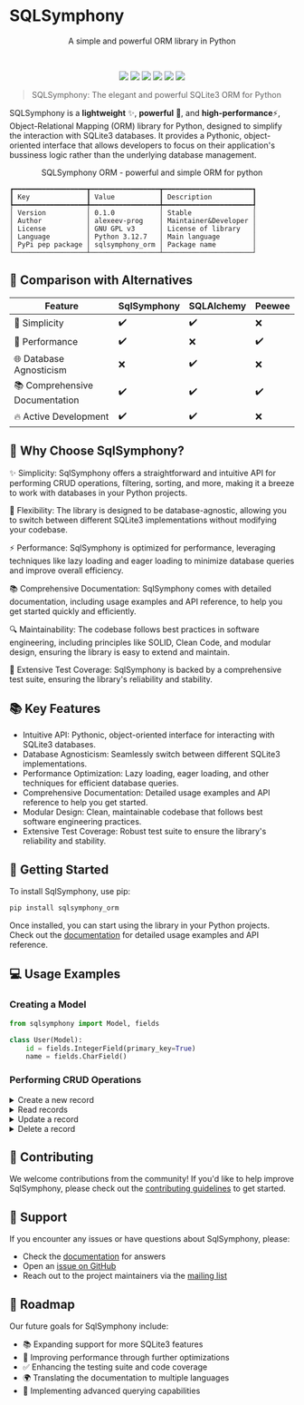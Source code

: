 # SQLSymphony

<p align="center">A simple and powerful ORM library in Python</p>
<br>
<p align="center">
	<img src="https://img.shields.io/github/languages/top/alexeev-prog/SQLSymphony?style=for-the-badge">
	<img src="https://img.shields.io/github/languages/count/alexeev-prog/SQLSymphony?style=for-the-badge">
	<img src="https://img.shields.io/github/license/alexeev-prog/SQLSymphony?style=for-the-badge">
	<img src="https://img.shields.io/github/stars/alexeev-prog/SQLSymphony?style=for-the-badge">
	<img src="https://img.shields.io/github/issues/alexeev-prog/SQLSymphony?style=for-the-badge">
	<img src="https://img.shields.io/github/last-commit/alexeev-prog/SQLSymphony?style=for-the-badge">
</p>

 > SQLSymphony: The elegant and powerful SQLite3 ORM for Python

SQLSymphony is a **lightweight** ✨, **powerful** 💪, and **high-performance**⚡️, Object-Relational Mapping (ORM) library for Python, designed to simplify the interaction with SQLite3 databases. It provides a Pythonic, object-oriented interface that allows developers to focus on their application's bussiness logic rather than the underlying database management.

<p align='center'>SQLSymphony ORM - powerful and simple ORM for python</p>

```
┏━━━━━━━━━━━━━━━━━━┳━━━━━━━━━━━━━━━━━┳━━━━━━━━━━━━━━━━━━━━━━┓
┃ Key              ┃ Value           ┃ Description          ┃
┡━━━━━━━━━━━━━━━━━━╇━━━━━━━━━━━━━━━━━╇━━━━━━━━━━━━━━━━━━━━━━┩
│ Version          │ 0.1.0           │ Stable               │
│ Author           │ alexeev-prog    │ Maintainer&Developer │
│ License          │ GNU GPL v3      │ License of library   │
│ Language         │ Python 3.12.7   │ Main language        │
│ PyPi pep package │ sqlsymphony_orm │ Package name         │
└──────────────────┴─────────────────┴──────────────────────┘
```

## 🌟 Comparison with Alternatives

| Feature                          | SqlSymphony | SQLAlchemy | Peewee  |
| -------------------------------- | ----------- | ---------- | ------- |
| 💫 Simplicity                    | ✔️         | ✔️         | ❌      |
| 🚀 Performance                   | ✔️         | ❌         | ✔️      |
| 🌐 Database Agnosticism          | ❌         | ✔️         | ❌      |
| 📚 Comprehensive Documentation   | ✔️         | ✔️         | ✔️      |
| 🔥 Active Development            | ✔️         | ✔️         | ❌      |

## 🤔 Why Choose SqlSymphony?

✨ Simplicity: SqlSymphony offers a straightforward and intuitive API for performing CRUD operations, filtering, sorting, and more, making it a breeze to work with databases in your Python projects.

💪 Flexibility: The library is designed to be database-agnostic, allowing you to switch between different SQLite3 implementations without modifying your codebase.

⚡️ Performance: SqlSymphony is optimized for performance, leveraging techniques like lazy loading and eager loading to minimize database queries and improve overall efficiency.

📚 Comprehensive Documentation: SqlSymphony comes with detailed documentation, including usage examples and API reference, to help you get started quickly and efficiently.

🔍 Maintainability: The codebase follows best practices in software engineering, including principles like SOLID, Clean Code, and modular design, ensuring the library is easy to extend and maintain.

🧪 Extensive Test Coverage: SqlSymphony is backed by a comprehensive test suite, ensuring the library's reliability and stability.

## 📚 Key Features

- Intuitive API: Pythonic, object-oriented interface for interacting with SQLite3 databases.
- Database Agnosticism: Seamlessly switch between different SQLite3 implementations.
- Performance Optimization: Lazy loading, eager loading, and other techniques for efficient database queries.
- Comprehensive Documentation: Detailed usage examples and API reference to help you get started.
- Modular Design: Clean, maintainable codebase that follows best software engineering practices.
- Extensive Test Coverage: Robust test suite to ensure the library's reliability and stability.

## 🚀 Getting Started

To install SqlSymphony, use pip:

```bash
pip install sqlsymphony_orm
```

Once installed, you can start using the library in your Python projects. Check out the [documentation](https://alexeev-prog.github.io/SQLSymphony) for detailed usage examples and API reference.

## 💻 Usage Examples

### Creating a Model

```python
from sqlsymphony import Model, fields

class User(Model):
    id = fields.IntegerField(primary_key=True)
    name = fields.CharField()
```

### Performing CRUD Operations

<details>
<summary>Create a new record</summary>

```python
user = User(name='John Doe', email='john.doe@example.com')
user.save()
```

</details>

<details>
<summary>Read records</summary>

```python
all_users = User.all()
user = User.get(id=1)
```

</details>

<details>
<summary>Update a record</summary>

```python
user = User.get(id=1)
user.email = 'new_email@example.com'
user.save()
```

</details>

<details>
<summary>Delete a record</summary>

```python
user = User.get(id=1)
user.delete()
```

</details>


## 🤝 Contributing

We welcome contributions from the community! If you'd like to help improve SqlSymphony, please check out the [contributing guidelines](https://github.com/alexeev-prog/SqlSymphony/blob/main/CONTRIBUTING.md) to get started.

## 💬 Support

If you encounter any issues or have questions about SqlSymphony, please:

- Check the [documentation](https://alexeev-prog.github.io/SQLSymphony) for answers
- Open an [issue on GitHub](https://github.com/alexeev-prog/SqlSymphony/issues/new)
- Reach out to the project maintainers via the [mailing list](mailto:alexeev.dev@mail.ru)

## 🔮 Roadmap

Our future goals for SqlSymphony include:

- 📚 Expanding support for more SQLite3 features
- 🚀 Improving performance through further optimizations
- ✅ Enhancing the testing suite and code coverage
- 🌍 Translating the documentation to multiple languages
- 🔧 Implementing advanced querying capabilities
